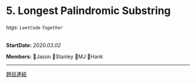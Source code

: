 # 5. Longest Palindromic Substring

###### tags: `LeetCode` `Together`

**StartDate:** *2020.03.02*

**Members:** 🐣Jason 🐣Stanley 🐣MJ 🐣Hank

---

[題目連結](https://leetcode.com/problems/longest-palindromic-substring/)
